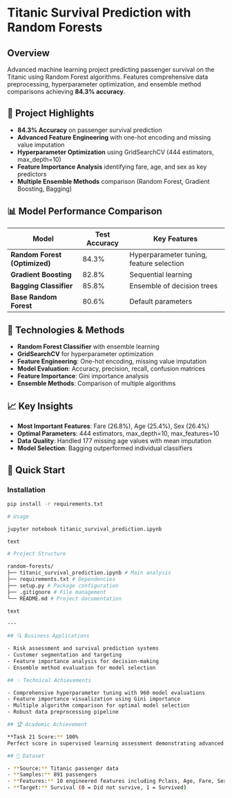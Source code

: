 # Titanic Survival Prediction with Random Forests

## Overview
Advanced machine learning project predicting passenger survival on the Titanic using Random Forest algorithms. Features comprehensive data preprocessing, hyperparameter optimization, and ensemble method comparisons achieving **84.3% accuracy**.

## 🎯 Project Highlights
- **84.3% Accuracy** on passenger survival prediction
- **Advanced Feature Engineering** with one-hot encoding and missing value imputation
- **Hyperparameter Optimization** using GridSearchCV (444 estimators, max_depth=10)
- **Feature Importance Analysis** identifying fare, age, and sex as key predictors
- **Multiple Ensemble Methods** comparison (Random Forest, Gradient Boosting, Bagging)

## 📊 Model Performance Comparison
| Model | Test Accuracy | Key Features |
|-------|---------------|--------------|
| **Random Forest (Optimized)** | 84.3% | Hyperparameter tuning, feature selection |
| **Gradient Boosting** | 82.8% | Sequential learning |
| **Bagging Classifier** | 85.8% | Ensemble of decision trees |
| **Base Random Forest** | 80.6% | Default parameters |

## 🔧 Technologies & Methods
- **Random Forest Classifier** with ensemble learning
- **GridSearchCV** for hyperparameter optimization
- **Feature Engineering**: One-hot encoding, missing value imputation
- **Model Evaluation**: Accuracy, precision, recall, confusion matrices
- **Feature Importance**: Gini importance analysis
- **Ensemble Methods**: Comparison of multiple algorithms

## 📈 Key Insights
- **Most Important Features**: Fare (26.8%), Age (25.4%), Sex (26.4%)
- **Optimal Parameters**: 444 estimators, max_depth=10, max_features=10
- **Data Quality**: Handled 177 missing age values with mean imputation
- **Model Selection**: Bagging outperformed individual classifiers

## 🚀 Quick Start

### Installation
```bash
pip install -r requirements.txt

# Usage

jupyter notebook titanic_survival_prediction.ipynb

text

# Project Structure

random-forests/
├── titanic_survival_prediction.ipynb # Main analysis
├── requirements.txt # Dependencies
├── setup.py # Package configuration
├── .gitignore # File management
└── README.md # Project documentation

text

---

## 🔍 Business Applications

- Risk assessment and survival prediction systems  
- Customer segmentation and targeting  
- Feature importance analysis for decision-making  
- Ensemble method evaluation for model selection  

## 💡 Technical Achievements

- Comprehensive hyperparameter tuning with 960 model evaluations  
- Feature importance visualization using Gini importance  
- Multiple algorithm comparison for optimal model selection  
- Robust data preprocessing pipeline  

## 🏆 Academic Achievement

**Task 21 Score:** 100%  
Perfect score in supervised learning assessment demonstrating advanced Random Forest implementation and optimization techniques.

## 📁 Dataset

- **Source:** Titanic passenger data  
- **Samples:** 891 passengers  
- **Features:** 10 engineered features including Pclass, Age, Fare, Sex, Embarked  
- **Target:** Survival (0 = Did not survive, 1 = Survived)
